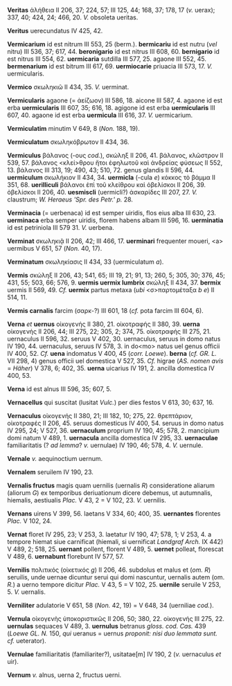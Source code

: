 **Veritas** ἀλήθεια II 206, 37; 224, 57; III 125, 44; 168, 37; 178, 17
(*v.* uerax); 337, 40; 424, 24; 466, 20. *V.* obsoleta ueritas.

**Veritus** uerecundatus IV 425, 42.

**Vermicarium** id est nitrum III 553, 25 (berm.). **bermicariu** id est
nutru (*vel* nitru) III 536, 37; 617, 44. **beronigario** id est nitrus
III 608, 60. **bernigario** id est nitrus III 554, 62. **uermicaria**
sutdilla III 577, 25. agaone III 552, 45. **bermenarium** id est bitrum
III 617, 69. **uermiocarie** priuacia III 573, 17. *V.* uermicularis.

**Vermico** σκωληκιῶ II 434, 35. *V.* uerminat.

**Vermicularis** agaone (= ἀείζωον) III 586, 18. aicone III 587, 4.
agaone id est erba **uermicularis** III 607, 35; 616, 18. agigone id est
erba **uermicularis** III 607, 40. agaone id est erba **uermicula** III
616, 37. *V.* uermicarium.

**Vermiculatim** minutim V 649, 8 (*Non.* 188, 19).

**Vermiculatum** σκωληκόβρωτον II 434, 36.

**Vermiculus** βάλανος (-ους *cod.*), σκώληξ II 206, 41. βάλανος,
κλῶστρον II 539, 57. βάλανος \<κλεί\>θρου ἤτοι ἐφηλωτοῦ καὶ ἀνδρείας
φύσεως II 552, 13. βάλανος III 313, 19; 490, 43; 510, 72. genus glandis
II 596, 44. **uermiculum** σκωλήκιον II 434, 34. **uermicla** (-cula
*e*) κόκκος τὸ βάμμα II 351, 68. **uerilliculi** βάλανοι ἐπὶ τοῦ
κλείθρου καὶ ὀβελίσκοι II 206, 39. ὀβελίσκοι II 206, 40. **uesmiscli**
(uermicli?) ἀσκαρίδες III 207, 27. *V.* claustrum; *W. Heraeus 'Spr. des
Petr.' p.* 28.

**Verminacia** (= uerbenaca) id est semper uiridis, flos eius alba III
630, 23. **uerminaca** erba semper uiridis, florem habens albam III 596,
16. **uerminatia** id est petriniola III 579 31. *V.* uerbena.

**Verminat** σκωληκιᾷ II 206, 42; III 466, 17. **uerminari** frequenter
moueri, \<a\> uermibus V 651, 57 (*Non.* 40, 17).

**Verminatum** σκωληκίασις II 434, 33 (uermiculatum *a*).

**Vermis** σκώληξ II 206, 43; 541, 65; III 19, 21; 91, 13; 260, 5; 305,
30; 376, 45; 431, 55; 503, 66; 576, 9. **uermis uermix lumbrix** σκώληξ
II 434, 37. **bermix** uermis II 569, 49. *Cf.* **uermix** partus metaxa
(*ubi* \<σ\>παρτομέταξα *b e*) II 514, 11.

**Vermis carnalis** farcim (σαρκ-?) III 601, 18 (*cf.* pota farcim III
604, 6).

**Verna** *et* **uernus** οἰκογενής II 380, 21. οἰκοτραφής II 380, 39.
**uerna** οἰκογενής II 206, 44; III 275, 22; 305, 2; 374, 75. οἰκοτραφής
III 275, 21. uernaculus II 596, 32. seruus V 402, 30. uernaculus, seruus
in domo natus IV 190, 44. uernacuIus, seruus IV 578, 3. in do\<mo\>
natus uel genus officii IV 400, 52. *Cf.* **uena** indomatus V 400, 45
(*corr. Loewe*). **berna** (*cf. GR. L.* VII 298, 4) genus officii uel
domestica V 527, 35. *Cf.* higrae (*AS. nomen avis* = *Häher*) V 378, 6;
402, 35. **uerna** uicarius IV 191, 2. ancilla domestica IV 400, 53.

**Verna** id est alnus III 596, 35; 607, 5.

**Vernacellus** qui suscitat (lusitat *Vulc.*) per dies festos V 613,
30; 637, 16.

**Vernaculus** οἰκογενής II 380, 21; III 182, 10; 275, 22. θρεπτάριον,
οἰκοτραφές II 206, 45. seruus domesticus IV 400, 54. seruus in domo
natus IV 295, 24; V 527, 36. **uernaculum** proprium IV 190, 45; 578, 2.
mancipium domi natum V 489, 1. **uernacula** ancilla domestica IV 295,
33. **uernaculae** familiaritatis (? *ad lemma*? *v.* uernulae) IV 190,
46; 578, 4. *V.* uernule.

**Vernale** *v.* aequinoctium uernum.

**Vernalem** seruilem IV 190, 23.

**Vernalis fructus** magis quam uernilis (uernalis *R*) consideratione
aliarum (aliorum *G*) ex temporibus deriuationum dicere debemus, ut
autumnalis, hiemalis, aestiualis *Plac.* V 43, 2 = V 102, 23. *V.*
uernilis.

**Vernans** uirens V 399, 56. laetans V 334, 60; 400, 35. **uernantes**
florentes *Plac.* V 102, 24.

**Vernat** floret IV 295, 23; V 253, 3. laetatur IV 190, 47; 578, 1; V
253, 4. a tempore hiemat siue carnificat (hiemali, si uernificat
*Landgraf Arch.* IX 442) V 489, 2; 518, 25. **uernant** pollent, florent
V 489, 5. **uernet** polleat, florescat V 489, 6. **uernabunt**
florebunt IV 577, 57.

**Vernilis** πολιτικός (οἰκετικός *g*) II 206, 46. subdolus et malus et
(*om. R*) seruilis, unde uernae dicuntur serui qui domi nascuntur,
uernalis autem (om. *R.*) a uerno tempore dicitur *Plac.* V 43, 5 = V
102, 25. **uernile** seruile V 253, 5. *V.* uernalis.

**Verniliter** adulatorie V 651, 58 (*Non.* 42, 19) = V 648, 34
(uerniliae *cod.*).

**Vernula** οἰκογενὴς ὑποκοριστικῶς II 206, 50; 380, 22. οἰκογενής III
275, 22. **uernulas** sequaces V 489, 3. **uernulus** betranus *gloss.
cod. Cas.* 439 (*Loewe GL. N.* 150, *qui* ueranus = uernus *proponit:
nisi duo lemmata sunt. cf.* ueterator).

**Vernulae** familiaritatis (familiariter?), usitatae[m] IV 190, 2
(*v.* uernaculus *et* uir).

**Vernum** *v.* alnus, uerna 2, fructus uerni.
